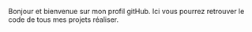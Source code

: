 Bonjour et bienvenue sur mon profil gitHub. Ici vous pourrez retrouver le code de tous mes projets réaliser. 

<!---
Miit0s/Miit0s is a ✨ special ✨ repository because its `README.md` (this file) appears on your GitHub profile.
You can click the Preview link to take a look at your changes.
--->
